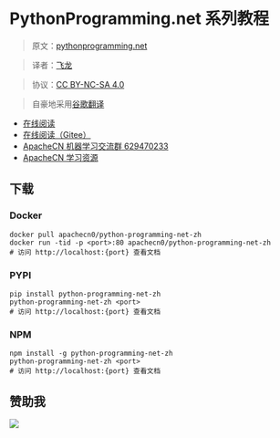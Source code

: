 # PythonProgramming.net 系列教程

> 原文：[pythonprogramming.net](https://pythonprogramming.net)

> 译者：[飞龙](https://github.com/)

> 协议：[CC BY-NC-SA 4.0](http://creativecommons.org/licenses/by-nc-sa/4.0/)

> 自豪地采用[谷歌翻译](https://translate.google.cn/)

+   [在线阅读](http://pypn.apachecn.org)
+   [在线阅读（Gitee）](https://apachecn.gitee.io/python-programming-net-zh/)
+   [ApacheCN 机器学习交流群 629470233](http://shang.qq.com/wpa/qunwpa?idkey=30e5f1123a79867570f665aa3a483ca404b1c3f77737bc01ec520ed5f078ddef)
+   [ApacheCN 学习资源](http://www.apachecn.org/)

## 下载

### Docker

```
docker pull apachecn0/python-programming-net-zh
docker run -tid -p <port>:80 apachecn0/python-programming-net-zh
# 访问 http://localhost:{port} 查看文档
```

### PYPI

```
pip install python-programming-net-zh
python-programming-net-zh <port>
# 访问 http://localhost:{port} 查看文档
```

### NPM

```
npm install -g python-programming-net-zh
python-programming-net-zh <port>
# 访问 http://localhost:{port} 查看文档
```

## 赞助我

![](http://ww1.sinaimg.cn/large/841aea59ly1fx0qnvulnjj2074074747.jpg)